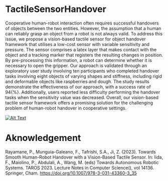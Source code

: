 # TactileSensorHandover

Cooperative human-robot interaction often requires successful handovers of objects between the two entities. However, the assumption that a human can reliably grasp an object from a robot is not always valid. To address this issue, we propose a vision-based tactile sensor for object handover framework that utilises a low-cost sensor with variable sensitivity and pressure. The sensor comprises a latex layer that makes contact with the object and a tracking marker that registers the resulting changes in position. By pre-processing this information, a robot can determine whether it is necessary to open the gripper. Our approach is validated through an exploratory user study involving ten participants who completed handover tasks involving eight objects of varying shapes and stiffness, including rigid and deformable objects like raspberries and dough. The study results demonstrate the effectiveness of our approach, with a success rate of 94{\%}. Additionally, users reported less difficulty performing the handover tasks when the sensitivity value was decreased. Overall, our vision-based tactile sensor framework offers a promising solution for the challenging problem of human-robot handover in cooperative settings.

[![Alt Text](http://img.youtube.com/vi/qP54j6ZPKLk/0.jpg)](https://www.youtube.com/watch?v=qP54j6ZPKLk)

# Aknowledgement

Rayamane, P., Munguia-Galeano, F., Tafrishi, S.A., Ji, Z. (2023). Towards Smooth Human-Robot Handover with a Vision-Based Tactile Sensor. In: Iida, F., Maiolino, P., Abdulali, A., Wang, M. (eds) Towards Autonomous Robotic Systems. TAROS 2023. Lecture Notes in Computer Science(), vol 14136. Springer, Cham. https://doi.org/10.1007/978-3-031-43360-3_35
